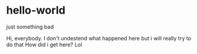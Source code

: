 # hello-world
just something bad

Hi, everybody. I don't undestend what happened here but i will really try to do that
How did i get here? Lol
